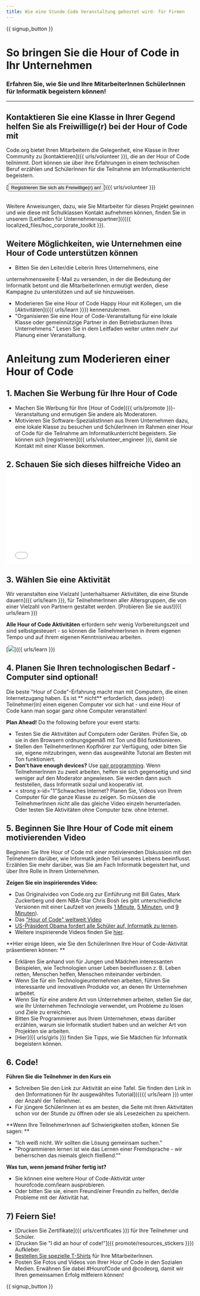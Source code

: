 ```yaml
---
title: Wie eine Stunde Code Veranstaltung gehostet wird- für Firmen
---
```


{{ signup_button }}

# So bringen Sie die Hour of Code in Ihr Unternehmen
### Erfahren Sie, wie Sie und Ihre MitarbeiterInnen SchülerInnen für Informatik begeistern können!

***

## Kontaktieren Sie eine Klasse in Ihrer Gegend helfen Sie als Freiwillige(r) bei der Hour of Code mit
Code.org bietet Ihren Mitarbeitern die Gelegenheit, eine Klasse in Ihrer Community zu [kontaktieren]({{ urls/volunteer }}), die an der Hour of Code teilnimmt. Dort können sie über ihre Erfahrungen in einem technischen Beruf erzählen und SchülerInnen für die Teilnahme am Informatikunterricht begeistern.

[<button>Registrieren Sie sich als Freiwillige(r) an!
</button>]({{ urls/volunteer }})
<br>
<br>

Weitere Anweisungen, dazu, wie Sie Mitarbeiter für dieses Projekt gewinnen und wie diese mit Schulklassen Kontakt aufnehmen können, finden Sie in unserem [Leitfaden für Unternehmenspartner]({{{{ localized_files/hoc_corporate_toolkit }}).

## Weitere Möglichkeiten, wie Unternehmen eine Hour of Code unterstützen können

- Bitten Sie den Leiter/die Leiterin Ihres Unternehmens, eine

 unternehmensweite E-Mail zu versenden, in der die Bedeutung der Informatik betont und die MitarbeiterInnen ermutigt werden, diese Kampagne zu unterstützen und auf sie hinzuweisen. </li> 
  
  - Moderieren Sie eine Hour of Code Happy Hour mit Kollegen, um die [Aktivitäten]({{{ urls/learn }}}) kennenzulernen. 
- "Organisieren Sie eine Hour of Code-Veranstaltung für eine lokale Klasse 	oder gemeinnützige Partner in den Betriebsräumen Ihres Unternehmens." Lesen Sie in dem Leitfaden weiter unten mehr zur Planung einer Veranstaltung. </ul> 




# Anleitung zum Moderieren einer Hour of Code 



## 1. Machen Sie Werbung für Ihre Hour of Code 

- Machen Sie Werbung für Ihre [Hour of Code]({{ urls/promote }})-Veranstaltung und ermutigen Sie andere als Moderatoren. 
- Motivieren Sie Software-SpezialistInnen aus Ihrem Unternehmen dazu, eine lokale Klasse zu besuchen und SchülerInnen im Rahmen einer Hour of Code für die Teilnahme am Informatikunterricht begeistern. Sie können sich [registrieren]({{ urls/volunteer_engineer }}), damit sie Kontakt mit einer Klasse bekommen. 



## 2. Schauen Sie sich dieses hilfreiche Video an  <iframe width="500" height="255" src="//www.youtube.com/embed/SrnvvWDm73k" frameborder="0" allowfullscreen mark="crwd-mark"></iframe> 



## 3. Wählen Sie eine Aktivität 

Wir veranstalten eine Vielzahl [unterhaltsamer Aktivitäten, die eine Stunde dauern]({{ urls/learn }}), für TeilnehmerInnen aller Altersgruppen, die von einer Vielzahl von Partnern gestaltet werden. [Probieren Sie sie aus!]({{ urls/learn }}) 

**Alle Hour of Code Aktivitäten** erfordern sehr wenig Vorbereitungszeit und sind selbstgesteuert - so können die TeilnehmerInnen in ihrem eigenen Tempo und auf ihrem eigenen Kenntnisniveau arbeiten. 

[<img src="/images/fit-700/tutorials.png" />]({{ urls/learn }})



## 4. Planen Sie Ihren technologischen Bedarf - Computer sind optional! 

Die beste "Hour of Code"-Erfahrung macht man mit Computern, die einen Internetzugang haben. Es ist ** nicht** erforderlich, dass jede(r) Teilnehmer(in) einen eigenen Computer vor sich hat - und eine Hour of Code kann man sogar ganz ohne Computer veranstalten! 

**Plan Ahead!** Do the following before your event starts:

- Testen Sie die Aktivitäten auf Computern oder Geräten. Prüfen Sie, ob sie in den Browsern ordnungsgemäß mit Ton und Bild funktionieren. 
- Stellen den TeilnehmerInnen Kopfhörer zur Verfügung, oder bitten Sie sie, eigene mitzubringen, wenn das ausgewählte Tutorial am Besten mit Ton funktioniert. 
- **Don't have enough devices?** Use [pair programming](https://www.youtube.com/watch?v=vgkahOzFH2Q). Wenn TeilnehmerInnen zu zweit arbeiten, helfen sie sich gegenseitig und sind weniger auf den Moderator angewiesen. Sie werden dann auch feststellen, dass Informatik sozial und kooperativ ist.
- < strong x-id="1"Schwaches Internet?</strong> Planen Sie, Videos von Ihrem Computer für die ganze Klasse zu zeigen. So müssen die TeilnehmerInnen nicht alle das gleiche Video einzeln herunterladen. Oder testen Sie Aktivitäten ohne Computer bzw. ohne Internet. 



## 5. Beginnen Sie Ihre Hour of Code mit einem motivierenden Video 

Beginnen Sie Ihre Hour of Code mit einer motivierenden Diskussion mit den Teilnehmern darüber, wie Informatik jeden Teil unseres Lebens beeinflusst. Erzählen Sie mehr darüber, was Sie am Fach Informatik begeistert hat, und über Ihre Rolle in Ihrem Unternehmen. 

**Zeigen Sie ein inspirierendes Video:**

- Das Originalvideo von Code.org zur Einführung mit Bill Gates, Mark Zuckerberg und dem NBA-Star Chris Bosh (es gibt unterschiedliche Versionen mit einer Laufzeit von jeweils [1 Minute](https://www.youtube.com/watch?v=qYZF6oIZtfc), [5 Minuten](https://www.youtube.com/watch?v=nKIu9yen5nc), und [9 Minuten](https://www.youtube.com/watch?v=dU1xS07N-FA)). 
- Das ["Hour of Code" weltweit Video](https://www.youtube.com/watch?v=KsOIlDT145A)
- [US-Präsident Obama fordert alle Schüler auf, Informatik zu lernen](https://www.youtube.com/watch?v=6XvmhE1J9PY).
- Weitere inspirierende Videos finden Sie [ hier](https://www.youtube.com/playlist?list=PLzdnOPI1iJNfpD8i4Sx7U0y2MccnrNZuP).

**Hier einige Ideen, wie Sie den SchülerInnen Ihre Hour of Code-Aktivität präsentieren können: **

- Erklären Sie anhand von für Jungen und Mädchen interessanten Beispielen, wie Technologien unser Leben beeinflussen z. B. Leben retten, Menschen helfen, Menschen miteinander verbinden. 
- Wenn Sie für ein Technologieunternehmen arbeiten, führen Sie interessante und innovativen Produkte vor, an denen Ihr Unternehmen arbeitet. 
- Wenn Sie für eine andere Art von Unternehmen arbeiten, stellen Sie dar, wie Ihr Unternehmen Technologie verwendet, um Probleme zu lösen und Ziele zu erreichen. 
- Bitten Sie Programmierer aus Ihrem Unternehmen, etwas darüber erzählen, warum sie Informatik studiert haben und an welcher Art von Projekten sie arbeiten. 
- [Hier]({{ urls/girls }}) finden Sie Tipps, wie Sie Mädchen für Informatik begeistern können.



## 6. Code! 

**Führen Sie die Teilnehmer in den Kurs ein**

- Schreiben Sie den Link zur Aktivität an eine Tafel. Sie finden den Link in den [Informationen für Ihr ausgewähltes Tutorial]({{{{ urls/learn }}) unter der Anzahl der Teilnehmer. 
- Für jüngere SchülerInnen ist es am besten, die Seite mit ihren Aktivitäten schon vor der Stunde zu öffnen oder sie als Lesezeichen zu speichern. 

**Wenn Ihre TeilnehmerInnen auf Schwierigkeiten stoßen, können Sie sagen: **

- "Ich weiß nicht. Wir sollten die Lösung gemeinsam suchen." 
- "Programmieren lernen ist wie das Lernen einer Fremdsprache - wir beherrschen das niemals gleich fließend.""

**Was tun, wenn jemand früher fertig ist?**

- Sie können eine weitere Hour of Code-Aktivität unter hourofcode.com/learn ausprobieren. 
- Oder bitten Sie sie, einem Freund/einer Freundin zu helfen, der/die Probleme mit der Aktivität hat. 



## 7) Feiern Sie!

- [Drucken Sie Zertifikate]({{ urls/certificates }}) für Ihre Teilnehmer und Schüler.
- [Drucken Sie "I did an hour of code!"]({{ promote/resources_stickers }}}) Aufkleber.
- [Bestellen Sie spezielle T-Shirts](http://blog.code.org/post/132608499493/hour-of-code-shirts-and-more) für Ihre MitarbeiterInnen. 
- Posten Sie Fotos und Videos von Ihrer Hour of Code in den Sozialen Medien. Erwähnen Sie dabei #HourofCode und @codeorg, damit wir Ihren gemeinsamen Erfolg mitfeiern können! 

{{ signup_button }}
